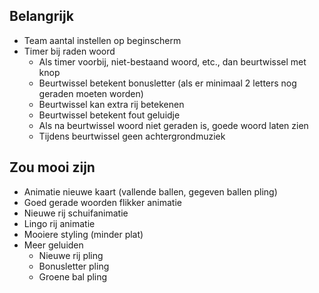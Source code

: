 ## Belangrijk
- Team aantal instellen op beginscherm
- Timer bij raden woord
    - Als timer voorbij, niet-bestaand woord, etc., dan beurtwissel met knop
    - Beurtwissel betekent bonusletter (als er minimaal 2 letters nog geraden moeten worden)
    - Beurtwissel kan extra rij betekenen
    - Beurtwissel betekent fout geluidje
    - Als na beurtwissel woord niet geraden is, goede woord laten zien
    - Tijdens beurtwissel geen achtergrondmuziek

## Zou mooi zijn
- Animatie nieuwe kaart (vallende ballen, gegeven ballen pling)
- Goed gerade woorden flikker animatie
- Nieuwe rij schuifanimatie
- Lingo rij animatie
- Mooiere styling (minder plat)
- Meer geluiden
    - Nieuwe rij pling
    - Bonusletter pling
    - Groene bal pling
